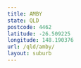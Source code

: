 ```yaml
---
title: AMBY
state: QLD
postcode: 4462
latitude: -26.509225
longitude: 148.190376
url: /qld/amby/
layout: suburb
---
```

